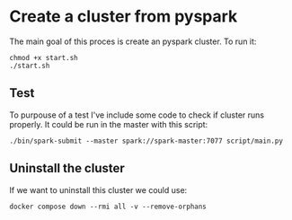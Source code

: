 # Create a cluster from pyspark

The main goal of this proces is create an pyspark cluster. To run it:

```shell 
chmod +x start.sh
./start.sh
```

## Test
To purpouse of a test I've include some code to check if cluster runs properly. It could be run in the master with this script:

```shell
./bin/spark-submit --master spark://spark-master:7077 script/main.py

```
## Uninstall the cluster
If we want to uninstall this cluster we could use: 

```shell
docker compose down --rmi all -v --remove-orphans
```

